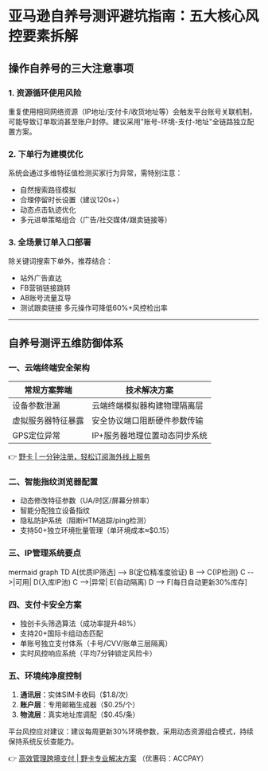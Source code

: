 # 亚马逊自养号测评避坑指南：五大核心风控要素拆解

## 操作自养号的三大注意事项

### 1. 资源循环使用风险
重复使用相同网络资源（IP地址/支付卡/收货地址等）会触发平台账号关联机制，可能导致订单取消甚至账户封停。建议采用"账号-环境-支付-地址"全链路独立配置方案。

### 2. 下单行为建模优化
系统会通过多维特征值检测买家行为异常，需特别注意：
- 自然搜索路径模拟
- 合理停留时长设置（建议120s+）
- 动态点击轨迹优化
- 多元进单策略组合（广告/社交媒体/跟卖链接等）

### 3. 全场景订单入口部署
除关键词搜索下单外，推荐结合：
- 站外广告直达
- FB营销链接跳转
- AB账号流量互导
- 测试跟卖链接
多元操作可降低60%+风控检出率

---

## 自养号测评五维防御体系

### 一、云端终端安全架构
| 常规方案弊端         | 技术解决方案                |
|----------------------|---------------------------|
| 设备参数泄漏         | 云端终端模拟器构建物理隔离层    |
| 虚拟服务器特征暴露    | 安全协议端口阻断硬件参数传输    |
| GPS定位异常          | IP+服务器地理位置动态同步系统   |

👉 [野卡 | 一分钟注册，轻松订阅海外线上服务](https://bbtdd.com/yeka)

### 二、智能指纹浏览器配置
- 动态修改特征参数（UA/时区/屏幕分辨率）
- 智能分配独立设备指纹
- 隐私防护系统（阻断HTM追踪/ping检测）
- 支持50+独立环境批量管理（单环境成本≈$0.15）

### 三、IP管理系统要点
mermaid
graph TD
    A[优质IP筛选] --> B(定位精准度验证)
    B --> C{IP检测}
    C -->|可用| D(入库IP池)
    C -->|异常| E(自动隔离)
    D --> F[每日自动更新30%库存]


### 四、支付卡安全方案
- 独创卡头筛选算法（成功率提升48%）
- 支持20+国际卡组动态匹配
- 单账号独立支付体系（卡号/CVV/账单三层隔离）
- 实时风控响应系统（平均7分钟锁定风险卡）

### 五、环境纯净度控制
1. **通讯层**：实体SIM卡收码（$1.8/次）
2. **账户层**：专用邮箱生成器（$0.25/个）
3. **物流层**：真实地址库调配（$0.45/条）

平台风控应对建议：建议每周更新30%环境参数，采用动态资源组合模式，持续保持系统反侦查能力。

👉 [高效管理跨境支付 | 野卡专业解决方案](https://bbtdd.com/yeka) （优惠码：ACCPAY）